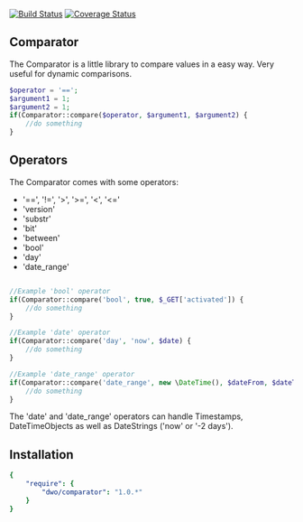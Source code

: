 [![Build Status](https://travis-ci.org/davewwww/Comparator.svg)](https://travis-ci.org/davewwww/Comparator) [![Coverage Status](https://coveralls.io/repos/davewwww/Comparator/badge.svg)](https://coveralls.io/r/davewwww/Comparator)

Comparator
----------
The Comparator is a little library to compare values in a easy way.
Very useful for dynamic comparisons.

```php
$operator = '==';
$argument1 = 1;
$argument2 = 1;
if(Comparator::compare($operator, $argument1, $argument2) {
    //do something
}
```

Operators
----------
The Comparator comes with some operators:

- '==', '!=', '>', '>=', '<', '<='
- 'version'
- 'substr'
- 'bit'
- 'between'
- 'bool'
- 'day'
- 'date_range'

```php

//Example 'bool' operator
if(Comparator::compare('bool', true, $_GET['activated']) {
    //do something
}

//Example 'date' operator
if(Comparator::compare('day', 'now', $date) {
    //do something
}

//Example 'date_range' operator
if(Comparator::compare('date_range', new \DateTime(), $dateFrom, $dateTo) {
    //do something
}
```

The 'date' and 'date_range' operators can handle Timestamps, DateTimeObjects as well as DateStrings ('now' or '-2 days').

Installation
------------
```yml
{
    "require": {
        "dwo/comparator": "1.0.*"
    }
}
```